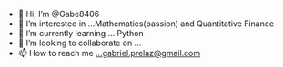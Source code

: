 - 👋 Hi, I’m @Gabe8406
- 👀 I’m interested in ...Mathematics(passion) and Quantitative Finance
- 🌱 I’m currently learning ... Python
- 💞️ I’m looking to collaborate on ...
- 📫 How to reach me ...gabriel.prelaz@gmail.com

<!---
Gabe8406/Gabe8406 is a ✨ special ✨ repository because its `README.md` (this file) appears on your GitHub profile.
You can click the Preview link to take a look at your changes.
--->
